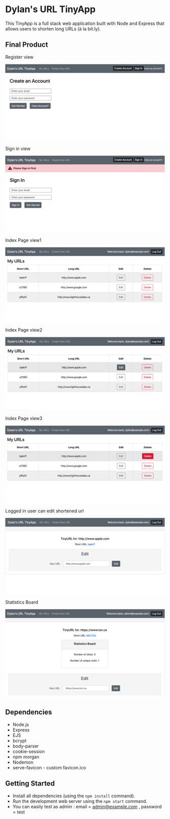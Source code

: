 # Dylan's URL TinyApp

This TinyApp is a full stack web application built with Node and Express that allows users to shorten long URLs (à la
bit.ly).

## Final Product

Register view

![Register Page View](/assets/screenshots/register.png)

Sign in view

![Sign in View](/assets/screenshots/login.png)

Index Page view1

![index view1](/assets/screenshots/index_list.png)

Index Page view2

![index view2](/assets/screenshots/index_list_hover1.png)

Index Page view3

![index view3](/assets/screenshots/index_listhover2.png)

Logged in user can edit shortened url

![edit_url](/assets/screenshots/editUrl.png)

Statistics Board

![edit_url](/assets/screenshots/statisticBoard.png)

## Dependencies

- Node.js
- Express
- EJS
- bcrypt
- body-parser
- cookie-session
- npm morgan
- Nodemon
- serve-favicon - custom favicon.ico

## Getting Started

- Install all dependencies (using the `npm install` command).
- Run the development web server using the `npm start` command.
- You can easily test as admin : email = admin@example.com , password = test
